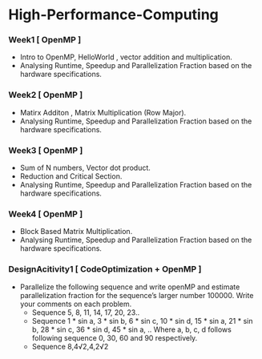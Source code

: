 # High-Performance-Computing

### Week1 [ OpenMP ]
- Intro to OpenMP, HelloWorld , vector addition and multiplication. 
- Analysing Runtime, Speedup and Parallelization Fraction based on the hardware specifications.

### Week2 [ OpenMP ]
- Matirx Additon , Matrix Multiplication (Row Major).
- Analysing Runtime, Speedup and Parallelization Fraction based on the hardware specifications.

### Week3 [ OpenMP ]
- Sum of N numbers, Vector dot product.
- Reduction and Critical Section.
- Analysing Runtime, Speedup and Parallelization Fraction based on the hardware specifications.

### Week4 [ OpenMP ]
- Block Based Matrix Multiplication.
- Analysing Runtime, Speedup and Parallelization Fraction based on the hardware specifications.

### DesignAcitivity1 [ CodeOptimization + OpenMP ]
- Parallelize the following sequence and write openMP and estimate parallelization fraction for the sequence’s larger number 100000. Write your comments on each problem.
    - Sequence 5, 8, 11, 14, 17, 20, 23..
    - Sequence 1 * sin a, 3 * sin b, 6 * sin c, 10 * sin d, 15 * sin a, 21 * sin b, 28 * sin c, 36 * sin d, 45 * sin a, .. Where a, b, c, d follows following sequence 0, 30, 60 and 90 respectively.
    - Sequence 8,4√2,4,2√2

